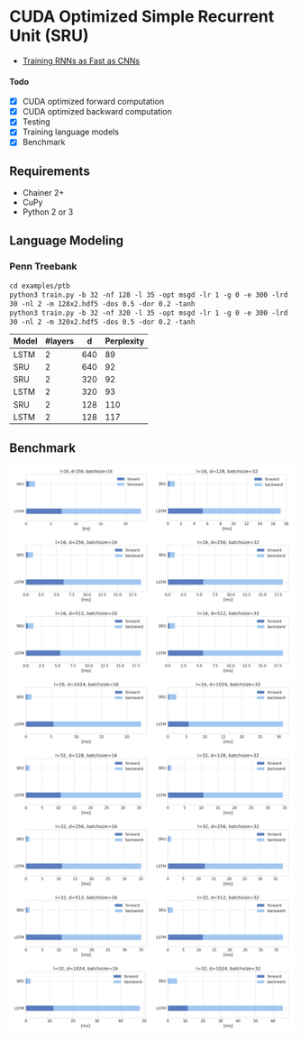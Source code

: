 # CUDA Optimized Simple Recurrent Unit (SRU)

- [Training RNNs as Fast as CNNs](https://arxiv.org/abs/1709.02755)

#### Todo

- [x] CUDA optimized forward computation
- [x] CUDA optimized backward computation
- [x] Testing
- [x] Training language models
- [x] Benchmark

## Requirements

- Chainer 2+
- CuPy
- Python 2 or 3

## Language Modeling

### Penn Treebank

```
cd examples/ptb
python3 train.py -b 32 -nf 128 -l 35 -opt msgd -lr 1 -g 0 -e 300 -lrd 30 -nl 2 -m 128x2.hdf5 -dos 0.5 -dor 0.2 -tanh
python3 train.py -b 32 -nf 320 -l 35 -opt msgd -lr 1 -g 0 -e 300 -lrd 30 -nl 2 -m 320x2.hdf5 -dos 0.5 -dor 0.2 -tanh
```

| Model | #layers | d   | Perplexity |
|-------|---------|-----|------------|
| LSTM  | 2       | 640 | 89         |
| SRU   | 2       | 640 | 92         |
| SRU   | 2       | 320 | 92         |
| LSTM  | 2       | 320 | 93         |
| SRU   | 2       | 128 | 110        |
| LSTM  | 2       | 128 | 117        |

## Benchmark

![result](https://raw.githubusercontent.com/musyoku/images/master/sru/result.png)